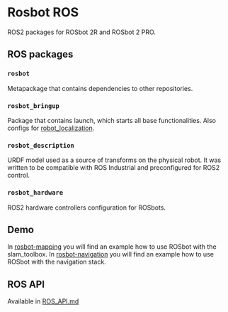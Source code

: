 # Rosbot ROS
ROS2 packages for ROSbot 2R and ROSbot 2 PRO.

## ROS packages
### `rosbot`
Metapackage that contains dependencies to other repositories.

### `rosbot_bringup`
Package that contains launch, which starts all base functionalities. Also configs for [robot_localization](https://github.com/cra-ros-pkg/robot_localization).

### `rosbot_description`
URDF model used as a source of transforms on the physical robot. It was written to be compatible with ROS Industrial and preconfigured for ROS2 control.

### `rosbot_hardware`
ROS2 hardware controllers configuration for ROSbots.

## Demo
In [rosbot-mapping](https://github.com/husarion/rosbot-mapping) you will find an example how to use ROSbot with the slam_toolbox.
In [rosbot-navigation](https://github.com/husarion/rosbot-navigation) you will find an example how to use ROSbot with the navigation stack.

## ROS API
Available in [ROS_API.md](./ROS_API.md)